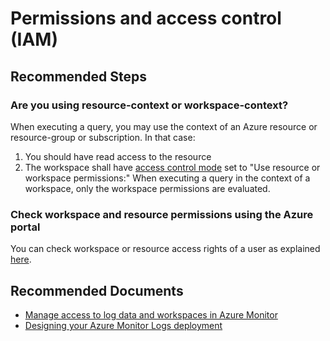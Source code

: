 
<properties
pageTitle="Permissions and access control (IAM)"
description="Permissions and access control (IAM)"
service="microsoft.operationalinsights"
resource="workspaces"
symptomID=""
infoBubbleText=""
authors="meirm"
ms.author="meirm"
displayorder=""
selfHelpType="generic"
supportTopicIds="32612439"
resourceTags=""
productPesIds="15725"
cloudEnvironments="Public, Fairfax, usnat, ussec"
articleId="bd047e2f-6aa4-4218-a8a8-059135dbc5f2"
ownershipId="AzureMonitoring_LogAnalytics"
/>

# Permissions and access control (IAM)

## **Recommended Steps** 

### **Are you using resource-context or workspace-context?**
When executing a query, you may use the context of an Azure resource or resource-group or subscription. In that case:
1.	You should have read access to the resource
2.	The workspace shall have [access control mode](https://docs.microsoft.com/azure/azure-monitor/platform/design-logs-deployment#access-control-mode) set to "Use resource or workspace permissions:"
When executing a query in the context of a workspace, only the workspace permissions are evaluated. 

### **Check workspace and resource permissions using the Azure portal**
You can check workspace or resource access rights of a user as explained [here](https://docs.microsoft.com/azure/role-based-access-control/check-access).

## **Recommended Documents**

* [Manage access to log data and workspaces in Azure Monitor](https://docs.microsoft.com/azure/azure-monitor/platform/manage-access)
* [Designing your Azure Monitor Logs deployment](https://docs.microsoft.com/azure/azure-monitor/platform/design-logs-deployment)
